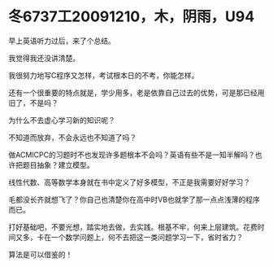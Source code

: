 # 冬6737工20091210，木，阴雨，U94

早上英语听力过后，来了个总结。

我觉得我还没讲清楚。

我很努力地写C程序又怎样，考试根本日的不考，你能怎样。

还有一个很重要的特点就是，学少用多，老是依靠自己过去的优势，可是那已经用旧了，不是吗？

为什么不去虚心学习新的知识呢？

不知道而放弃，不会永远也不知道了吗？

做ACMICPC的习题时不也发现许多题根本不会吗？英语有些不是一知半解吗？也许把题目抽象？建立模型。

线性代数、高等数学本身就在书中定义了好多模型，不正是我需要好好学习？

毛都没长齐就想飞了？你自己也清楚你在高中时VB也就学了那一点点浅薄的程序而已。

打好基础吧，不要光想，踏实地去做，去实践。根基不牢，何来上层建筑。花费时间又多，卡在一个数学问题上，何不去把这一类问题学习一下，省时省力？

算法是可以借鉴的！
